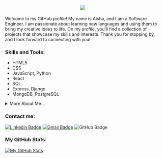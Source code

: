 <h1 align="center">
  <a href="https://git.io/typing-svg">
    <img src="https://readme-typing-svg.herokuapp.com/?lines=Welcome+to+my+GitHub!;My+name+is+Aisha!;Nice+to+meet+you!&center=true&size=30">
  </a>
</h1>

Welcome to my GitHub profile! My name is Aisha, and I am a Software Engineer. I am passionate about learning new languages and using them to bring my creative ideas to life. On my profile, you'll find a collection of projects that showcase my skills and interests. Thank you for stopping by, and I look forward to connecting with you!

### Skills and Tools:

- HTML5
- CSS
- JavaScript, Python
- React
- SQL
- Express, Django
- MongoDB, PostgreSQL

<details>
<summary>
  More About Me...
</summary>

##### ⭐️ What I'm currently working on:

I am currently working on [my-podcast-journal](https://github.com/allaboutaisha/my-podcasts-journal), where users can keep track of their listening history, discover new podcasts, and even receive personalized recommendations. As an avid podcast listener, I recognized the need for a centralized tool to track my podcast consumption and reflect on the shows that I've listened to so I reached out to a friend, and together, we are excited to launch it next month! If you are a podcast enthusiast, stay tuned!

##### ⭐️ What I'm currently learning:

I am currently exploring the exciting field of Artificial Intelligence, delving into its theories, applications, and various techniques used to build intelligent systems.

</details>

### Contact me:

[![Linkedin Badge](https://img.shields.io/badge/-aishamamoor-blue?style=flat-square&logo=Linkedin&logoColor=white&link=https://www.linkedin.com/in/aishamamoor/)](https://www.linkedin.com/in/aishamamoor/)
[![Gmail Badge](https://img.shields.io/badge/-aisha.mamoor@gmail.com-c14438?style=flat-square&logo=Gmail&logoColor=white&link=mailto:aisha.mamoor@gmail.com)](mailto:aisha.mamoor@gmail.com)
![GitHub Badge](https://img.shields.io/badge/-allaboutaisha-181717?style=flat-square&logo=github&logoColor=white&link=https://github.com/allaboutaisha)

### My GitHub Stats:

[![My GitHub Stats](https://github-readme-stats.vercel.app/api?username=allaboutaisha&count_private=true&show_icons=true&theme=radical)](https://github.com/allaboutaisha)
